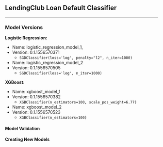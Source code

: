 ## LendingClub Loan Default Classifier
-------

### Model Versions

**Logistic Regression:**

- Name: logistic_regression_model_1, 
- Version: 0.1.1556570371
  - `SGDClassifier(loss='log', penalty="l2", n_iter=1000)`
- Name: logistic_regression_model_2
- Version: 0.1.1556570505
  - `SGDClassifier(loss='log', n_iter=1000)`

**XGBoost:**

- Name: xgboost_model_1
- Version: 0.1.1556570382
  - `XGBClassifier(n_estimators=100, scale_pos_weight=6.77)`
- Name: xgboost_model_2
- Version: 0.1.1556570523
  - `XGBClassifier(n_estimators=100)`


#### Model Validation

#### Creating New Models
